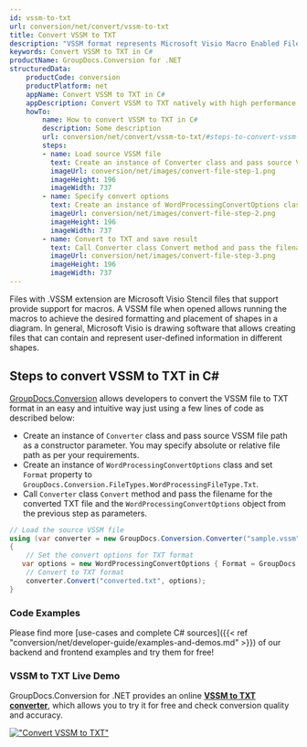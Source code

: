 ```yaml
---
id: vssm-to-txt
url: conversion/net/convert/vssm-to-txt
title: Convert VSSM to TXT
description: "VSSM format represents Microsoft Visio Macro Enabled File Format with .vssm extension. Learn how to convert VSSM to TXT file programmatically in C# language using GroupDocs.Conversion for .NET library."
keywords: Convert VSSM to TXT in C#
productName: GroupDocs.Conversion for .NET
structuredData:
    productCode: conversion
    productPlatform: net
    appName: Convert VSSM to TXT in C#
    appDescription: Convert VSSM to TXT natively with high performance using C# language and server side GroupDocs.Conversion for .NET APIs, without the use of any software like Microsoft or Open Office.
    howTo:
        name: How to convert VSSM to TXT in C# 
        description: Some description
        url: conversion/net/convert/vssm-to-txt/#steps-to-convert-vssm-to-txt-in-c
        steps:
        - name: Load source VSSM file 
          text: Create an instance of Converter class and pass source VSSM file path as a constructor parameter. You may specify absolute or relative file path as per your requirements. 
          imageUrl: conversion/net/images/convert-file-step-1.png
          imageHeight: 196
          imageWidth: 737
        - name: Specify convert options 
          text: Create an instance of WordProcessingConvertOptions class.
          imageUrl: conversion/net/images/convert-file-step-2.png
          imageHeight: 196
          imageWidth: 737
        - name: Convert to TXT and save result 
          text: Call Converter class Convert method and pass the filename for the converted HTML file and the WordProcessingConvertOptions object from the previous step as parameters.
          imageUrl: conversion/net/images/convert-file-step-3.png
          imageHeight: 196
          imageWidth: 737
---
```


Files with .VSSM extension are Microsoft Visio Stencil files that support provide support for macros. A VSSM file when opened allows running the macros to achieve the desired formatting and placement of shapes in a diagram. In general, Microsoft Visio is drawing software that allows creating files that can contain and represent user-defined information in different shapes.

## Steps to convert VSSM to TXT in C#

[GroupDocs.Conversion](https://products.groupdocs.com/conversion/net) allows developers to convert the VSSM file to TXT format in an easy and intuitive way just using a few lines of code as described below:

* Create an instance of `Converter` class and pass source VSSM file path as a constructor parameter. You may specify absolute or relative file path as per your requirements. 
* Create an instance of `WordProcessingConvertOptions` class and set `Format` property to `GroupDocs.Conversion.FileTypes.WordProcessingFileType.Txt`.
* Call `Converter` class `Convert` method and pass the filename for the converted TXT file and the `WordProcessingConvertOptions` object from the previous step as parameters.

```csharp
// Load the source VSSM file
using (var converter = new GroupDocs.Conversion.Converter("sample.vssm"))
{
    // Set the convert options for TXT format
   var options = new WordProcessingConvertOptions { Format = GroupDocs.Conversion.FileTypes.WordProcessingFileType.Txt };
    // Convert to TXT format
    converter.Convert("converted.txt", options);
}
```

### Code Examples

Please find more [use-cases and complete C# sources]({{< ref "conversion/net/developer-guide/examples-and-demos.md" >}}) of our backend and frontend examples and try them for free!

### VSSM to TXT Live Demo

GroupDocs.Conversion for .NET provides an online [**VSSM to TXT converter**](https://products.groupdocs.app/conversion/vssm-to-txt), which allows you to try it for free and check conversion quality and accuracy.

[!["Convert VSSM to TXT"](conversion/net/images/convert-to-txt/convert-vssm-to-txt.png)](https://products.groupdocs.app/conversion/vssm-to-txt)